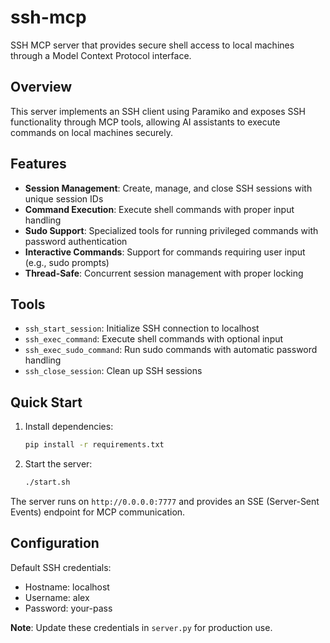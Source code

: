 # ssh-mcp

SSH MCP server that provides secure shell access to local machines through a Model Context Protocol interface.

## Overview

This server implements an SSH client using Paramiko and exposes SSH functionality through MCP tools, allowing AI assistants to execute commands on local machines securely.

## Features

- **Session Management**: Create, manage, and close SSH sessions with unique session IDs
- **Command Execution**: Execute shell commands with proper input handling
- **Sudo Support**: Specialized tools for running privileged commands with password authentication
- **Interactive Commands**: Support for commands requiring user input (e.g., sudo prompts)
- **Thread-Safe**: Concurrent session management with proper locking

## Tools

- `ssh_start_session`: Initialize SSH connection to localhost
- `ssh_exec_command`: Execute shell commands with optional input
- `ssh_exec_sudo_command`: Run sudo commands with automatic password handling
- `ssh_close_session`: Clean up SSH sessions

## Quick Start

1. Install dependencies:
   ```bash
   pip install -r requirements.txt
   ```

2. Start the server:
   ```bash
   ./start.sh
   ```

The server runs on `http://0.0.0.0:7777` and provides an SSE (Server-Sent Events) endpoint for MCP communication.

## Configuration

Default SSH credentials:
- Hostname: localhost
- Username: alex
- Password: your-pass

**Note**: Update these credentials in `server.py` for production use.
